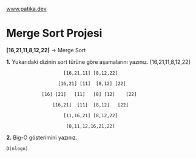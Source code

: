www.patika.dev

# Merge Sort Projesi

**[16,21,11,8,12,22]** -> Merge Sort

**1.** Yukarıdaki dizinin sort türüne göre aşamalarını yazınız.
                          [16,21,11,8,12,22]

                         [16,21,11] [8,12,22]

                       [16,21] [11]  [8,12] [22]

                 [16] [21]   [11]   [8] [12]    [22]

                     [16,21]  [11]  [8,12]   [22]

                         [11,16,21] [8,12,22]

                          [8,11,12,16,21,22]

**2.** Big-O gösterimini yazınız.

`O(nlogn)`
